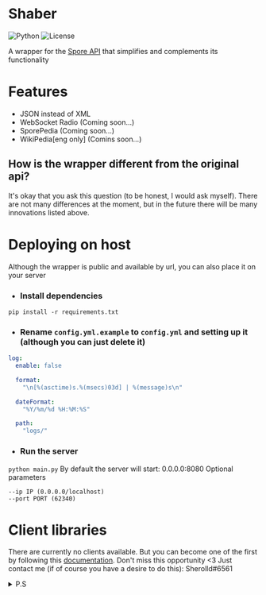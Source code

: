 # Shaber
![Python](https://img.shields.io/badge/Python-3.8%5E-blue.svg)
![License](https://img.shields.io/badge/license-MIT-green)

A wrapper for the [Spore API](http://www.spore.com/comm/samples) that simplifies and complements its functionality

# Features
- JSON instead of XML
- WebSocket Radio (Coming soon...)
- SporePedia (Coming soon...)
- WikiPedia[eng only] (Comins soon...)

## How is the wrapper different from the original api?
It's okay that you ask this question (to be honest, I would ask myself). There are not many differences at the moment, but in the future there will be many innovations listed above.

# Deploying on host
Although the wrapper is public and available by url, you can also place it on your server
- ### Install dependencies
```pip install -r requirements.txt```
- ### Rename `config.yml.example` to `config.yml` and setting up it (although you can just delete it)
```yml
log:
  enable: false

  format:
    "\n[%(asctime)s.%(msecs)03d] | %(message)s\n"

  dateFormat:
    "%Y/%m/%d %H:%M:%S"

  path:
    "logs/"
```
- ### Run the server
```python main.py```
By default the server will start: 0.0.0.0:8080
Optional parameters
```
--ip IP (0.0.0.0/localhost)
--port PORT (62340)
```

# Client libraries
There are currently no clients available. But you can become one of the first by following this [documentation](https://github.com/Sherolld/Shaber/blob/main/implementation.md). Don't miss this opportunity <3 Just contact me (if of course you have a desire to do this): Sherolld#6561

<details>
  <summary>P.S</summary>
    please don't look at the commits. i don't know how to use github or git, i just want to share code with people :D
</details>
